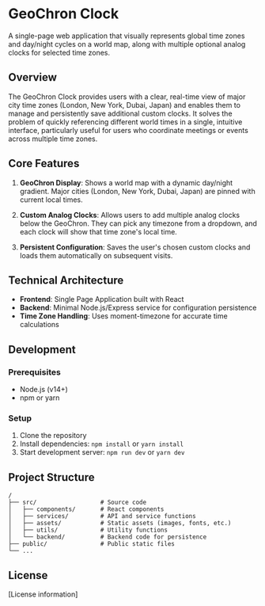 # GeoChron Clock

A single-page web application that visually represents global time zones and day/night cycles on a world map, along with multiple optional analog clocks for selected time zones.

## Overview

The GeoChron Clock provides users with a clear, real-time view of major city time zones (London, New York, Dubai, Japan) and enables them to manage and persistently save additional custom clocks. It solves the problem of quickly referencing different world times in a single, intuitive interface, particularly useful for users who coordinate meetings or events across multiple time zones.

## Core Features

1. **GeoChron Display**: Shows a world map with a dynamic day/night gradient. Major cities (London, New York, Dubai, Japan) are pinned with current local times.

2. **Custom Analog Clocks**: Allows users to add multiple analog clocks below the GeoChron. They can pick any timezone from a dropdown, and each clock will show that time zone's local time.

3. **Persistent Configuration**: Saves the user's chosen custom clocks and loads them automatically on subsequent visits.

## Technical Architecture

- **Frontend**: Single Page Application built with React
- **Backend**: Minimal Node.js/Express service for configuration persistence
- **Time Zone Handling**: Uses moment-timezone for accurate time calculations

## Development

### Prerequisites

- Node.js (v14+)
- npm or yarn

### Setup

1. Clone the repository
2. Install dependencies: `npm install` or `yarn install`
3. Start development server: `npm run dev` or `yarn dev`

## Project Structure

```
/
├── src/                  # Source code
│   ├── components/       # React components
│   ├── services/         # API and service functions
│   ├── assets/           # Static assets (images, fonts, etc.)
│   ├── utils/            # Utility functions
│   └── backend/          # Backend code for persistence
├── public/               # Public static files
└── ...
```

## License

[License information]
